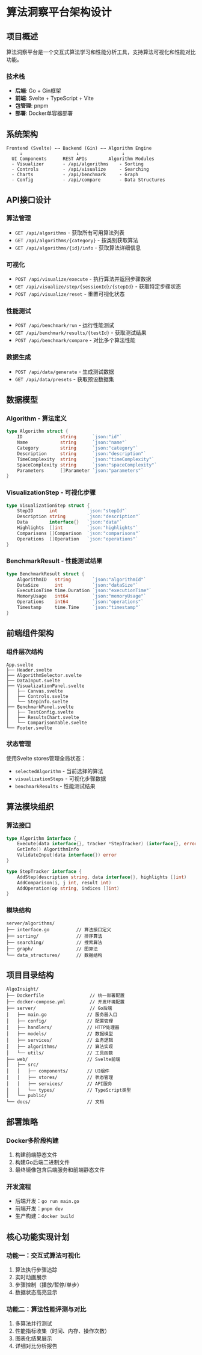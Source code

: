# 算法洞察平台架构设计

## 项目概述

算法洞察平台是一个交互式算法学习和性能分析工具，支持算法可视化和性能对比功能。

### 技术栈
- **后端**: Go + Gin框架
- **前端**: Svelte + TypeScript + Vite
- **包管理**: pnpm
- **部署**: Docker单容器部署

## 系统架构

```
Frontend (Svelte) ←→ Backend (Gin) ←→ Algorithm Engine
     ↓                    ↓                ↓
  UI Components      REST APIs        Algorithm Modules
  - Visualizer       - /api/algorithms    - Sorting
  - Controls         - /api/visualize     - Searching  
  - Charts           - /api/benchmark     - Graph
  - Config           - /api/compare       - Data Structures
```

## API接口设计

### 算法管理
- `GET /api/algorithms` - 获取所有可用算法列表
- `GET /api/algorithms/{category}` - 按类别获取算法
- `GET /api/algorithms/{id}/info` - 获取算法详细信息

### 可视化
- `POST /api/visualize/execute` - 执行算法并返回步骤数据
- `GET /api/visualize/step/{sessionId}/{stepId}` - 获取特定步骤状态
- `POST /api/visualize/reset` - 重置可视化状态

### 性能测试
- `POST /api/benchmark/run` - 运行性能测试
- `GET /api/benchmark/results/{testId}` - 获取测试结果
- `POST /api/benchmark/compare` - 对比多个算法性能

### 数据生成
- `POST /api/data/generate` - 生成测试数据
- `GET /api/data/presets` - 获取预设数据集

## 数据模型

### Algorithm - 算法定义
```go
type Algorithm struct {
    ID              string      `json:"id"`
    Name            string      `json:"name"`
    Category        string      `json:"category"`
    Description     string      `json:"description"`
    TimeComplexity  string      `json:"timeComplexity"`
    SpaceComplexity string      `json:"spaceComplexity"`
    Parameters      []Parameter `json:"parameters"`
}
```

### VisualizationStep - 可视化步骤
```go
type VisualizationStep struct {
    StepID      int           `json:"stepId"`
    Description string        `json:"description"`
    Data        interface{}   `json:"data"`
    Highlights  []int         `json:"highlights"`
    Comparisons []Comparison  `json:"comparisons"`
    Operations  []Operation   `json:"operations"`
}
```

### BenchmarkResult - 性能测试结果
```go
type BenchmarkResult struct {
    AlgorithmID   string        `json:"algorithmId"`
    DataSize      int           `json:"dataSize"`
    ExecutionTime time.Duration `json:"executionTime"`
    MemoryUsage   int64         `json:"memoryUsage"`
    Operations    int64         `json:"operations"`
    Timestamp     time.Time     `json:"timestamp"`
}
```

## 前端组件架构

### 组件层次结构
```
App.svelte
├── Header.svelte
├── AlgorithmSelector.svelte
├── DataInput.svelte
├── VisualizationPanel.svelte
│   ├── Canvas.svelte
│   ├── Controls.svelte
│   └── StepInfo.svelte
├── BenchmarkPanel.svelte
│   ├── TestConfig.svelte
│   ├── ResultsChart.svelte
│   └── ComparisonTable.svelte
└── Footer.svelte
```

### 状态管理
使用Svelte stores管理全局状态：
- `selectedAlgorithm` - 当前选择的算法
- `visualizationSteps` - 可视化步骤数据
- `benchmarkResults` - 性能测试结果

## 算法模块组织

### 算法接口
```go
type Algorithm interface {
    Execute(data interface{}, tracker *StepTracker) (interface{}, error)
    GetInfo() AlgorithmInfo
    ValidateInput(data interface{}) error
}

type StepTracker interface {
    AddStep(description string, data interface{}, highlights []int)
    AddComparison(i, j int, result int)
    AddOperation(op string, indices []int)
}
```

### 模块结构
```
server/algorithms/
├── interface.go          // 算法接口定义
├── sorting/              // 排序算法
├── searching/            // 搜索算法
├── graph/                // 图算法
└── data_structures/      // 数据结构
```

## 项目目录结构

```
AlgoInsight/
├── Dockerfile                 // 统一部署配置
├── docker-compose.yml         // 开发环境配置
├── server/                    // Go后端
│   ├── main.go               // 服务器入口
│   ├── config/               // 配置管理
│   ├── handlers/             // HTTP处理器
│   ├── models/               // 数据模型
│   ├── services/             // 业务逻辑
│   ├── algorithms/           // 算法实现
│   └── utils/                // 工具函数
├── web/                      // Svelte前端
│   ├── src/
│   │   ├── components/       // UI组件
│   │   ├── stores/           // 状态管理
│   │   ├── services/         // API服务
│   │   └── types/            // TypeScript类型
│   └── public/
└── docs/                     // 文档
```

## 部署策略

### Docker多阶段构建
1. 构建前端静态文件
2. 构建Go后端二进制文件
3. 最终镜像包含后端服务和前端静态文件

### 开发流程
- 后端开发：`go run main.go`
- 前端开发：`pnpm dev`
- 生产构建：`docker build`

## 核心功能实现计划

### 功能一：交互式算法可视化
1. 算法执行步骤追踪
2. 实时动画展示
3. 步骤控制（播放/暂停/单步）
4. 数据状态高亮显示

### 功能二：算法性能评测与对比
1. 多算法并行测试
2. 性能指标收集（时间、内存、操作次数）
3. 图表化结果展示
4. 详细对比分析报告
